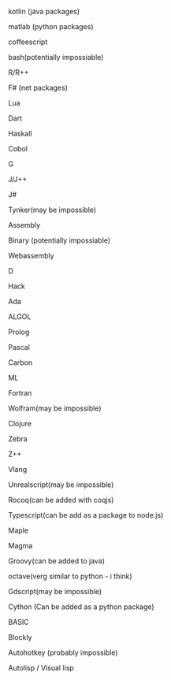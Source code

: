 kotlin (java packages)

matlab (python packages)

coffeescript

bash(potentially impossiable)

R/R++

F# (net packages)

Lua

Dart

Haskall

Cobol

G

J/J++

J#

Tynker(may be impossible)

Assembly

Binary (potentially impossiable)

Webassembly

D

Hack

Ada

ALGOL

Prolog

Pascal

Carbon

ML

Fortran

Wolfram(may be impossible)

Clojure

Zebra

Z++

Vlang

Unrealscript(may be impossible)

Rocoq(can be added with coqjs)

Typescript(can be add as a package to node.js)

Maple

Magma

Groovy(can be added to java)

octave(verg similar to python - i think)

Gdscript(may be impossible)

Cython (Can be added as a python package)

BASIC

Blockly

Autohotkey (probably impossible)

Autolisp / Visual lisp